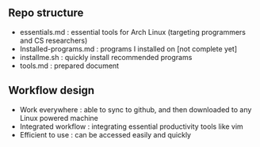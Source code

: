 


## Repo structure

- essentials.md         : essential tools for Arch Linux (targeting programmers and CS researchers)
- Installed-programs.md : programs I installed on [not complete yet]
- installme.sh          : quickly install recommended programs
- tools.md              : prepared document
 
## Workflow design

- Work everywhere     : able to sync to github, and then downloaded to any Linux powered machine
- Integrated workflow : integrating essential productivity tools like vim
- Efficient to use    : can be accessed easily and quickly
